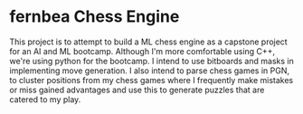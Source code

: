 # fernbea Chess Engine

This project is to attempt to build a ML chess engine as a capstone project for
an AI and ML bootcamp. Although I'm more comfortable using C++, we're using
python for the bootcamp. I intend to use bitboards and masks in implementing
move generation. I also intend to parse chess games in PGN, to cluster
positions from my chess games where I frequently make mistakes or miss gained
advantages and use this to generate puzzles that are catered to my play.